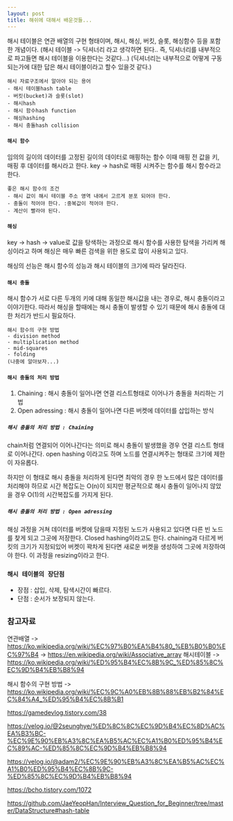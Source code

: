 ```yaml
---
layout: post
title: 해쉬에 대해서 배운것들...
---
```


해시 테이블은 연관 배열의 구현 형태이며, 해시, 해싱, 버킷, 슬롯, 해싱함수 등을 포함한 개념이다. 
(해시 테이블 -> 딕셔너리 라고 생각하면 된다.. 즉, 딕셔너리를 내부적으로 파고들면 해시 테이블을 이용한다는 것같다...)
(딕셔너리는 내부적으로 어떻게 구동되는가에 대한 답은 해시 테이블이라고 할수 있을것 같다.)

```
해시 자료구조에서 알아야 되는 용어
- 해시 테이블hash table
- 버킷(bucket)과 슬롯(slot)
- 해시hash
- 해시 함수hash function
- 해싱hashing
- 해시 충돌hash collision
```

#### `해시 함수`
임의의 길이의 데이터를 고정된 길이의 데이터로 매핑하는 함수
이때 매핑 전 값을 키, 매핑 후 데이터를 해시라고 한다.
key -> hash로 매핑 시켜주는 함수를 해시 함수라고 한다.

```
좋은 해시 함수의 조건
- 해시 값이 해시 테이블 주소 영역 내에서 고르게 분포 되어야 한다.
- 충돌이 적어야 한다. :중복값이 적어야 한다.
- 계산이 빨라야 된다.
```

#### `해싱`
key -> hash -> value로 값을 탕색하는 과정으로 해시 함수를 사용한 탐색을 가리켜 해싱이라고 하며 해싱은 매우 빠른 검색을 위한 용도로 많이 사용되고 있다.

해싱의 선능은 해시 함수의 성능과 해시 테이블의 크기에 따라 달라진다.

#### `해시 충돌`
해시 함수가 서로 다른 두개의 키에 대해 동일한 해시값을 내는 경우로, 해시 충돌이라고 이야기한다.
따라서 해싱을 할때에는 해시 충돌이 발생할 수 있기 때문에 해시 충돌에 대한 처리가 반드시 필요하다.

```
해시 함수의 구현 방법
- division method
- multiplication method
- mid-squares
- folding
(나중에 알아보자...)
```

#### `해시 충돌의 처리 방법`
1. Chaining : 해시 충돌이 일어나면 연결 리스트형태로 이어나가 충돌을 처리하는 기법
2. Open adressing : 해시 충돌이 일어나면 다른 버켓에 데이터를 삽입하는 방식

##### `해시 충돌의 처리 방법 : Chaining`
chain처럼 연결되어 이어나간다는 의미로 해시 충돌이 발생했을 경우 연결 리스트 형태로 이어나간다.
open hashing 이라고도 하며 노드를 연결시켜주는 형태로 크기에 제한이 자유롭다.

하지만 이 형태로 해시 충돌을 처리하게 된다면 최악의 경우 한 노드에서 많은 데이터를 처리해야 하므로 시간 복잡도는 O(n)이 되지만 평균적으로 해시 충돌이 일어나지 않았을 경우 O(1)의 시간복잡도를 가지게 된다.

##### `해시 충돌의 처리 방법 : Open adressing`
해싱 과정을 거쳐 데이터를 버켓에 담을때 지정된 노드가 사용되고 있다면 다른 빈 노드를 찾게 되고 그곳에 저장한다.
Closed hashing이라고도 한다. chaining과 다르게 버킷의 크기가 지정되있어 버켓이 꽉차게 된다면 새로운 버켓을 생성하여 그곳에 저장하여야 한다. 이 과정을 resizing이라고 한다.


### `해시 테이블의 장단점`
- 장점 : 삽입, 삭제, 탐색시간이 빠르다.
- 단점 : 순서가 보장되지 않는다.


## `참고자료`
연관배열 -> https://ko.wikipedia.org/wiki/%EC%97%B0%EA%B4%80_%EB%B0%B0%EC%97%B4
-> https://en.wikipedia.org/wiki/Associative_array
해시테이블 -> https://ko.wikipedia.org/wiki/%ED%95%B4%EC%8B%9C_%ED%85%8C%EC%9D%B4%EB%B8%94

해시 함수의 구현 방법 -> https://ko.wikipedia.org/wiki/%EC%9C%A0%EB%8B%88%EB%B2%84%EC%84%A4_%ED%95%B4%EC%8B%B1

https://gamedevlog.tistory.com/38

https://velog.io/@2seunghye/%ED%8C%8C%EC%9D%B4%EC%8D%AC%EA%B3%BC-%EC%9E%90%EB%A3%8C%EA%B5%AC%EC%A1%B0%ED%95%B4%EC%89%AC-%ED%85%8C%EC%9D%B4%EB%B8%94

https://velog.io/@adam2/%EC%9E%90%EB%A3%8C%EA%B5%AC%EC%A1%B0%ED%95%B4%EC%8B%9C-%ED%85%8C%EC%9D%B4%EB%B8%94

https://bcho.tistory.com/1072

https://github.com/JaeYeopHan/Interview_Question_for_Beginner/tree/master/DataStructure#hash-table